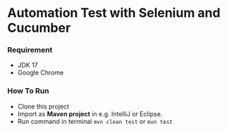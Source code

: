 # Automation Test with Selenium and Cucumber

### Requirement
- JDK 17
- Google Chrome

### How To Run
- Clone this project
- Import as **Maven project** in e.g. IntelliJ or Eclipse.
- Run command in terminal
``mvn clean test`` or ``mvn test``
